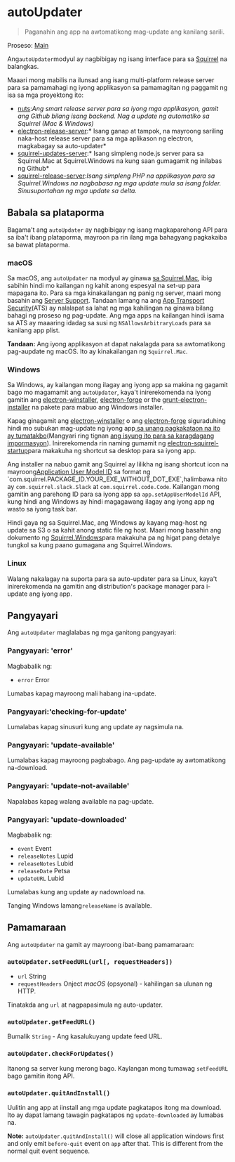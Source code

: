 # autoUpdater

> Paganahin ang app na awtomatikong mag-update ang kanilang sarili.

Proseso: [Main](../glossary.md#main-process)

Ang`autoUpdater`modyul ay nagbibigay ng isang interface para sa [Squirrel](https://github.com/Squirrel) na balangkas.

Maaari mong mabilis na ilunsad ang isang multi-platform release server para sa pamamahagi ng iyong applikasyon sa pamamagitan ng paggamit ng isa sa mga proyektong ito:

* [nuts](https://github.com/GitbookIO/nuts):*Ang smart release server para sa iyong mga applikasyon, gamit ang Github bilang isang backend. Nag a update ng automatiko sa Squirrel (Mac & Windows)*
* [electron-release-server](https://github.com/ArekSredzki/electron-release-server):* Isang ganap at tampok, na mayroong sariling naka-host release server para sa mga aplikason ng electron, magkabagay sa auto-updater*
* [squirrel-updates-server](https://github.com/Aluxian/squirrel-updates-server):* Isang simpleng node.js server para sa Squirrel.Mac at Squirrel.Windows na kung saan gumagamit ng inilabas ng Github*
* [squirrel-release-server](https://github.com/Arcath/squirrel-release-server):*Isang simpleng PHP na applikasyon para sa Squirrel.Windows na nagbabasa ng mga update mula sa isang folder. Sinusuportahan ng mga update sa delta.*

## Babala sa plataporma

Bagama't ang `autoUpdater` ay nagbibigay ng isang magkaparehong API para sa iba't ibang plataporma, mayroon pa rin ilang mga bahagyang pagkakaiba sa bawat plataporma.

### macOS

Sa macOS, ang `autoUpdater` na modyul ay ginawa [sa Squirrel.Mac](https://github.com/Squirrel/Squirrel.Mac), ibig sabihin hindi mo kailangan ng kahit anong espesyal na set-up para mapagana ito. Para sa mga kinakailangan ng panig ng server, maari mong basahin ang [Server Support](https://github.com/Squirrel/Squirrel.Mac#server-support). Tandaan lamang na ang [App Transport Security](https://developer.apple.com/library/content/documentation/General/Reference/InfoPlistKeyReference/Articles/CocoaKeys.html#//apple_ref/doc/uid/TP40009251-SW35)(ATS) ay nalalapat sa lahat ng mga kahilingan na ginawa bilang bahagi ng proseso ng pag-update. Ang mga apps na kailangan hindi isama sa ATS ay maaaring idadag sa susi ng `NSAllowsArbitraryLoads` para sa kanilang app plist.

**Tandaan:** Ang iyong applikasyon at dapat nakalagda para sa awtomatikong pag-aupdate ng macOS. Ito ay kinakailangan ng `Squirrel.Mac`.

### Windows

Sa Windows, ay kailangan mong ilagay ang iyong app sa makina ng gagamit bago mo magamamit ang `autoUpdater`, kaya't inirerekomenda na iyong gamitin ang [electron-winstaller](https://github.com/electron/windows-installer), [electron-forge](https://github.com/electron-userland/electron-forge) or the [grunt-electron-installer](https://github.com/electron/grunt-electron-installer) na pakete para mabuo ang Windows installer.

Kapag ginagamit ang [electron-winstaller](https://github.com/electron/windows-installer) o ang [electron-forge](https://github.com/electron-userland/electron-forge) siguraduhing hindi mo subukan mag-update ng iyong app[ sa unang pagkakataon na ito ay tumatakbo](https://github.com/electron/windows-installer#handling-squirrel-events)(Mangyari ring tignan [ang isyung ito para sa karagdagang impormasyon](https://github.com/electron/electron/issues/7155)). Inirerekomenda rin naming gumamit ng [electron-squirrel-startup](https://github.com/mongodb-js/electron-squirrel-startup)para makakuha ng shortcut sa desktop para sa iyong app.

Ang installer na nabuo gamit ang Squirrel ay lilikha ng isang shortcut icon na mayroong[Application User Model ID](https://msdn.microsoft.com/en-us/library/windows/desktop/dd378459(v=vs.85).aspx) sa format ng `com.squirrel.PACKAGE_ID.YOUR_EXE_WITHOUT_DOT_EXE`,halimbawa nito ay `com.squirrel.slack.Slack` at `com.squirrel.code.Code`. Kailangan mong gamitin ang parehong ID para sa iyong app sa `app.setAppUserModelId` API, kung hindi ang Windows ay hindi magagawang ilagay ang iyong app ng wasto sa iyong task bar.

Hindi gaya ng sa Squirrel.Mac, ang Windows ay kayang mag-host ng update sa S3 o sa kahit anong static file ng host. Maari mong basahin ang dokumento ng [Squirrel.Windows](https://github.com/Squirrel/Squirrel.Windows)para makakuha pa ng higat pang detalye tungkol sa kung paano gumagana ang Squirrel.Windows.

### Linux

Walang nakalagay na suporta para sa auto-updater para sa Linux, kaya't inirerekomenda na gamitin ang distribution's package manager para i-update ang iyong app.

## Pangyayari

Ang `autoUpdater` maglalabas ng mga ganitong pangyayari:

### Pangyayari: 'error'

Magbabalik ng:

* `error` Error

Lumabas kapag mayroong mali habang ina-update.

### Pangyayari:'checking-for-update'

Lumalabas kapag sinusuri kung ang update ay nagsimula na.

### Pangyayari: 'update-available'

Lumalabas kapag mayroong pagbabago. Ang pag-update ay awtomatikong na-download.

### Pangyayari: 'update-not-available'

Napalabas kapag walang available na pag-update.

### Pangyayari: 'update-downloaded'

Magbabalik ng:

* `event` Event
* `releaseNotes` Lupid
* `releaseNotes` Lubid
* `releaseDate` Petsa
* `updateURL` Lubid

Lumalabas kung ang update ay nadownload na.

Tanging Windows lamang`releaseName` is available.

## Pamamaraan

Ang `autoUpdater` na gamit ay mayroong ibat-ibang pamamaraan:

### `autoUpdater.setFeedURL(url[, requestHeaders])`

* `url` String
* `requestHeaders` Onject *macOS* (opsyonal) - kahilingan sa ulunan ng HTTP.

Tinatakda ang `url` at nagpapasimula ng auto-updater.

### `autoUpdater.getFeedURL()`

Bumalik `String` - Ang kasalukuyang update feed URL.

### `autoUpdater.checkForUpdates()`

Itanong sa server kung merong bago. Kaylangan mong tumawag `setFeedURL` bago gamitin itong API.

### `autoUpdater.quitAndInstall()`

Uulitin ang app at iinstall ang mga update pagkatapos itong ma download. Ito ay dapat lamang tawagin pagkatapos ng `update-downloaded` ay lumabas na.

**Note:** `autoUpdater.quitAndInstall()` will close all application windows first and only emit `before-quit` event on `app` after that. This is different from the normal quit event sequence.